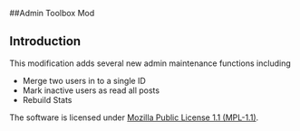 ##Admin Toolbox Mod

Introduction
---

This modification adds several new admin maintenance functions including
*  Merge two users in to a single ID
*  Mark inactive users as read all posts
*  Rebuild Stats



The software is licensed under [Mozilla Public License 1.1 (MPL-1.1)](http://opensource.org/licenses/MPL-1.1).